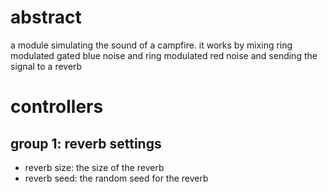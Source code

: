 # abstract

a module simulating the sound of a campfire. it works by mixing ring modulated gated blue noise and ring modulated red noise and sending the signal to a reverb

# controllers

## group 1: reverb settings

- reverb size: the size of the reverb
- reverb seed: the random seed for the reverb